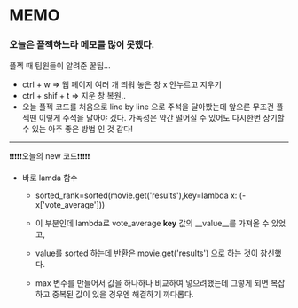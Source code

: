 # MEMO

### 오늘은 플젝하느라 메모를 많이 못했다.

플젝 때 팀원들이 알려준 꿀팁...

- ctrl + w => 웹 페이지 여러 개 띄워 놓은 창 x 안누르고 지우기
- ctrl + shif + t => 지운 창 복원..
- 오늘 플젝 코드를 처음으로 line by line 으로 주석을 달아봤는데 앞으론 무조건 플젝땐 이렇게 주석을 달아야 겠다. 가독성은 약간 떨어질 수 있어도 다시한번 상기할 수 있는 아주 좋은 방법 인 것 같다!

----------------------------------------

❗❗❗❗❗오늘의 new 코드❗❗❗❗❗

- 바로 lamda 함수

  - sorted_rank=sorted(movie.get('results'),key=lambda x: (-x['vote_average'])) 

  - 이 부분인데 lambda로 vote_average __key__ 값의 __value__를 가져올 수 있었고,
  - value를 sorted 하는데 반환은 movie.get('results') 으로 하는 것이 참신했다.
  - max 변수를 만들어서 값을 하나하나 비교하여 넣으려했는데 그렇게 되면 복잡하고 중복된 값이 있을 경우엔 해결하기 까다롭다. 